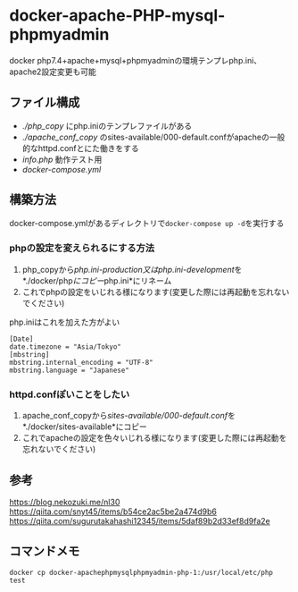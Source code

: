 # docker-apache-PHP-mysql-phpmyadmin
docker php7.4+apache+mysql+phpmyadminの環境テンプレphp.ini、apache2設定変更も可能

## ファイル構成
- *./php_copy* にphp.iniのテンプレファイルがある
- *./apache_conf_copy* のsites-available/000-default.confがapacheの一般的なhttpd.confとにた働きをする
- *info.php* 動作テスト用
- *docker-compose.yml*

## 構築方法
docker-compose.ymlがあるディレクトリで`docker-compose up -d`を実行する
### phpの設定を変えられるにする方法
1. php_copyから*php.ini-production又はphp.ini-development*を*./docker/php*にコピー*php.ini*にリネーム 
1. これでphpの設定をいじれる様になります(変更した際には再起動を忘れないでください)

php.iniはこれを加えた方がよい
``` 
[Date]
date.timezone = "Asia/Tokyo"
[mbstring]
mbstring.internal_encoding = "UTF-8"
mbstring.language = "Japanese"
``` 

### httpd.confぽいことをしたい
1. apache_conf_copyから*sites-available/000-default.conf*を*./docker/sites-available*にコピー
1. これでapacheの設定を色々いじれる様になります(変更した際には再起動を忘れないでください)

## 参考
https://blog.nekozuki.me/nl30
https://qiita.com/snyt45/items/b54ce2ac5be2a474d9b6
https://qiita.com/sugurutakahashi12345/items/5daf89b2d33ef8d9fa2e

## コマンドメモ
`docker cp docker-apachephpmysqlphpmyadmin-php-1:/usr/local/etc/php test`
